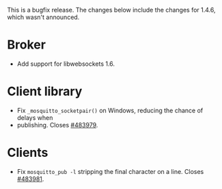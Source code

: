 <!--
.. title: Version 1.4.7 released
.. slug: version-1-4-7-released
.. date: 2015-12-31 22:15:06
.. tags:
.. category:
.. link:
.. description:
.. type: text
-->

This is a bugfix release. The changes below include the changes for 1.4.6,
which wasn't announced.

# Broker

* Add support for libwebsockets 1.6.

# Client library

* Fix `_mosquitto_socketpair()` on Windows, reducing the chance of delays when
* publishing. Closes [#483979].

# Clients

* Fix `mosquitto_pub -l` stripping the final character on a line. Closes
  [#483981].

[#483979]: https://bugs.eclipse.org/bugs/show_bug.cgi?id=483979

[#483981]: https://bugs.eclipse.org/bugs/show_bug.cgi?id=483981
